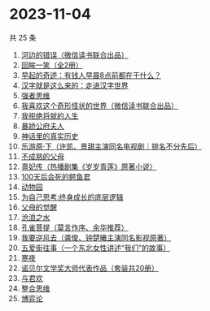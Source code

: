# 2023-11-04

共 25 条

<!-- BEGIN WEREAD -->
<!-- 最后更新时间 2023-11-04 07:03:23 +0800 -->
1. [河边的错误（微信读书联合出品）](https://weread.qq.com/web/bookDetail/e7f32350813ab8475g0126a1)
1. [回眸一笑（全2册）](https://weread.qq.com/web/bookDetail/18032310813ab8415g019b91)
1. [早起的奇迹：有钱人早晨8点前都在干什么？](https://weread.qq.com/web/bookDetail/0bb32090813ab7e9eg011a71)
1. [汉字就是这么来的：走进汉字世界](https://weread.qq.com/web/bookDetail/70132170720a2d9c7019313)
1. [强者思维](https://weread.qq.com/web/bookDetail/6fc32eb0813ab8305g011b01)
1. [我喜欢这个奇形怪状的世界（微信读书联合出品）](https://weread.qq.com/web/bookDetail/17532b00813ab8416g014dc0)
1. [我拒绝将就的人生](https://weread.qq.com/web/bookDetail/62b32fc071f202bc62b8634)
1. [暴娇公府夫人](https://weread.qq.com/web/bookDetail/25532c80813ab7d71g015c2c)
1. [神话里的真实历史](https://weread.qq.com/web/bookDetail/fd432140813ab82cdg0143f2)
1. [乐游原·下（许凯、景甜主演同名电视剧｜排名不分先后）](https://weread.qq.com/web/bookDetail/cc4328b0813ab840eg019bc6)
1. [不成熟的父母](https://weread.qq.com/web/bookDetail/1f032c405ddb491f0218554)
1. [熹妃传（热播剧集《岁岁青莲》原著小说）](https://weread.qq.com/web/bookDetail/a7d326d0813ab8409g01957a)
1. [100天后会死的鳄鱼君](https://weread.qq.com/web/bookDetail/46832af0813ab6e18g011743)
1. [动物园](https://weread.qq.com/web/bookDetail/fd632d3071e3ac09fd6cd6d)
1. [为自己思考:终身成长的底层逻辑](https://weread.qq.com/web/bookDetail/dc1326c0813ab8376g017276)
1. [父母的觉醒](https://weread.qq.com/web/bookDetail/84132250538783841807d5c)
1. [沧浪之水](https://weread.qq.com/web/bookDetail/7c632ef05a49197c62b53f0)
1. [孔雀菩提（莫言作序、余华推荐）](https://weread.qq.com/web/bookDetail/c4132430813ab81e7g012ad2)
1. [我要逆风去（龚俊、钟楚曦主演同名影视原著）](https://weread.qq.com/web/bookDetail/79d32340813ab83b2g0125c0)
1. [五爱街往事（一个东北女性讲述“我们”的故事）](https://weread.qq.com/web/bookDetail/12532c60813ab83e4g012564)
1. [寒夜](https://weread.qq.com/web/bookDetail/c2732eb0813ab83d6g016e2d)
1. [诺贝尔文学奖大师代表作品（套装共20册）](https://weread.qq.com/web/bookDetail/73b32570716b19c173b173b)
1. [与君欢](https://weread.qq.com/web/bookDetail/18c32a40813ab83dag018fcb)
1. [整合思维](https://weread.qq.com/web/bookDetail/81b325f0813ab83a9g012ed3)
1. [博弈论](https://weread.qq.com/web/bookDetail/86a32490718ea51d86a0045)
<!-- END WEREAD -->